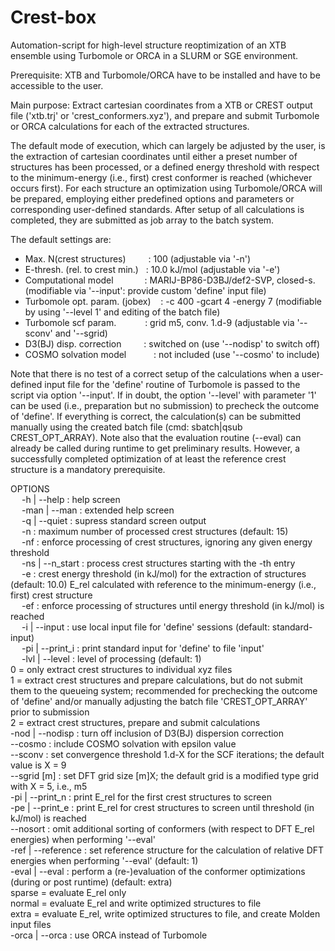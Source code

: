 # Crest-box
Automation-script for high-level structure reoptimization of an XTB ensemble using Turbomole or ORCA in a SLURM or SGE environment.

Prerequisite: XTB and Turbomole/ORCA have to be installed and have to be accessible to the user.

Main purpose: Extract cartesian coordinates from a XTB or CREST output file ('xtb.trj' or 'crest_conformers.xyz'), and prepare and submit Turbomole or ORCA calculations for each of the extracted structures.

The default mode of execution, which can largely be adjusted by the user, is the extraction of cartesian coordinates until either a preset number of structures has been processed, or a defined energy threshold with respect to the minimum-energy (i.e., first) crest conformer is reached (whichever occurs first). For each structure an optimization using Turbomole/ORCA will be prepared, employing either predefined options and parameters or corresponding user-defined standards. After setup of all calculations is completed, they are submitted as job array to the batch system.  

The default settings are:  
   * Max. N(crest structures)&emsp;&emsp;&nbsp;        :  100                                  (adjustable via '-n')  
   * E-thresh. (rel. to crest min.)&nbsp;&nbsp;  :  10.0 kJ/mol                          (adjustable via '-e')  
   * Computational model&nbsp;&emsp;&emsp;&emsp;             :  MARIJ-BP86-D3BJ/def2-SVP, closed-s.  (modifiable via '--input': provide custom 'define' input file)  
   * Turbomole opt. param. (jobex)&nbsp;&nbsp;&nbsp;   :  -c 400 -gcart 4 -energy 7            (modifiable by using '--level 1' and editing of the batch file)    
   * Turbomole scf param.&emsp;&emsp;&emsp;            :  grid m5, conv. 1.d-9                 (adjustable via '--sconv' and '--sgrid)  
   * D3(BJ) disp. correction&emsp;&emsp;&nbsp;         :  switched on                          (use '--nodisp' to switch off)  
   * COSMO solvation model&emsp;&emsp;&nbsp;&nbsp;&nbsp;           :  not included                         (use '--cosmo' to include)  

Note that there is no test of a correct setup of the calculations when a user-defined input file for the 'define' routine of Turbomole is passed to the script via option '--input'. If in doubt, the option '--level' with parameter '1' can be used (i.e., preparation but no submission) to precheck the outcome of 'define'. If everything is correct, the calculation(s) can be submitted manually using the created batch file (cmd: sbatch|qsub CREST_OPT_ARRAY). Note also that the evaluation routine (--eval) can already be called during runtime to get preliminary results. However, a successfully completed optimization of at least the reference crest structure is a mandatory prerequisite.  

OPTIONS  
&emsp;      -h | --help           : help screen  
&emsp;    -man | --man            : extended help screen  
&emsp;      -q | --quiet          : supress standard screen output  
&emsp;     -n <int>               : maximum number of processed crest structures (default: 15)  
&emsp;     -nf <int>              : enforce processing of <int> crest structures, ignoring any given energy threshold  
&emsp;     -ns | --n_start <int>  : process crest structures starting with the <int>-th entry  
&emsp;     -e <float>             : crest energy threshold (in kJ/mol) for the extraction of structures (default: 10.0) E_rel calculated with reference to the minimum-energy (i.e., first) crest structure  
&emsp;     -ef <float>            : enforce processing of structures until energy threshold <float> (in kJ/mol) is reached  
&emsp;      -i | --input <string> : use local input file <string> for 'define' sessions (default: standard-input)  
&emsp;     -pi | --print_i        : print standard input for 'define' to file 'input'  
&emsp;    -lvl | --level <int>    : level of processing (default: 1)  
                               0 = only extract crest structures to individual xyz files  
                               1 = extract crest structures and prepare calculations, but do not submit them to the queueing system; recommended for prechecking the outcome of 'define' and/or manually adjusting the batch file 'CREST_OPT_ARRAY' prior to submission  
                               2 = extract crest structures, prepare and submit calculations  
    -nod | --nodisp          : turn off inclusion of D3(BJ) dispersion correction  
           --cosmo <float>   : include COSMO solvation with epsilon value <float>  
           --sconv <int>     : set convergence threshold 1.d-X for the SCF iterations; the default value is X = 9  
           --sgrid [m]<int>  : set DFT grid size [m]X; the default grid is a modified type grid with X = 5, i.e., m5  
     -pi | --print_n <int>   : print E_rel for the first <int> crest structures to screen  
     -pe | --print_e <float> : print E_rel for crest structures to screen until threshold <float> (in kJ/mol) is reached  
           --nosort          : omit additional sorting of conformers (with respect to DFT E_rel energies) when performing '--eval'  
    -ref | --reference       : set reference structure for the calculation of relative DFT energies when performing '--eval' (default: 1)  
   -eval | --eval <string>   : perform a (re-)evaluation of the conformer optimizations (during or post runtime) (default: extra)  
                               sparse = evaluate E_rel only  
                               normal = evaluate E_rel and write optimized structures to file  
                               extra  = evaluate E_rel, write optimized structures to file, and create Molden input files  
    -orca | --orca            : use ORCA instead of Turbomole  
